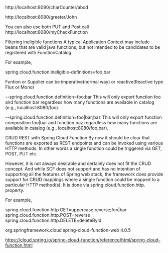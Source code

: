 
http://localhost:8080/charCounter/abcd

http://localhost:8080/greeter/John

You can also use both PUT and Post call
http://localhost:8080/myCheckFunction


Filtering ineligible functions
A typical Application Context may include beans that are valid java functions, but not intended to be candidates to be registered with FunctionCatalog.

For example,

spring.cloud.function.ineligible-definitions=foo,bar

Funtion or Supplier can be imperative(normal way) or reactive(Reactive type Flux or Mono)


--spring.cloud.function.definition=foo;bar
This will only export function foo and function bar regardless how many functions are available in catalog (e.g., localhost:8080/foo).

--spring.cloud.function.definition=foo|bar;baz
This will only export function composition foo|bar and function baz regardless how many functions are available in catalog (e.g., localhost:8080/foo,bar).



CRUD REST with Spring Cloud Function
By now it should be clear that functions are exported as REST endpoints and can be invoked using various HTTP methods. In other words a single function could be triggered via GET, POST, PUT etc.

However, it is not always desirable and certainly does not fit the CRUD concept. And while SCF does not support and has no intention of supporting all the features of Spring web stack, the framework does provide support for CRUD mappings where a single function could be mapped to a particular HTTP method(s). It is done via spring.cloud.function.http.<method-name> property.

For example,

spring.cloud.function.http.GET=uppercase;reverse;foo|bar
spring.cloud.function.http.POST=reverse
spring.cloud.function.http.DELETE=deleteById




<dependency>
        <groupId>org.springframework.cloud</groupId>
        <artifactId>spring-cloud-function-web</artifactId>
        <version>4.0.5</version>
    </dependency>



https://cloud.spring.io/spring-cloud-function/reference/html/spring-cloud-function.html






